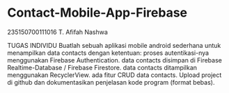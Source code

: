 ﻿# Contact-Mobile-App-Firebase

235150700111016
T. Afifah Nashwa

TUGAS INDIVIDU
Buatlah sebuah aplikasi mobile android sederhana untuk menampilkan data contacts dengan ketentuan:
proses autentikasi-nya menggunakan Firebase Authentication.
data contacts disimpan di Firebase Realtime-Database / Firebase Firestore.
data contacts ditampilkan menggunakan RecyclerView.
ada fitur CRUD data contacts.
Upload project di github dan dokumentasikan penjelasan kode program (format bebas). 
